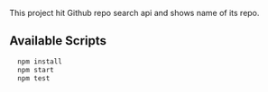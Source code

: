 This project hit Github repo search api and shows name of its repo.

## Available Scripts

```bash
  npm install
  npm start
  npm test
```
